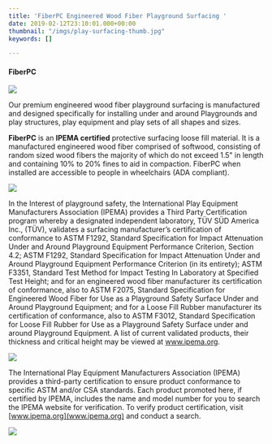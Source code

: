 ```yaml
---
title: 'FiberPC Engineered Wood Fiber Playground Surfacing '
date: 2019-02-12T23:10:01.000+00:00
thumbnail: "/imgs/play-surfacing-thumb.jpg"
keywords: []

---
```

#### **FiberPC**

![](/imgs/fiberpc-install.jpg)

Our premium engineered wood fiber playground surfacing is manufactured and designed specifically for installing under and around Playgrounds and play structures, play equipment and play sets of all shapes and sizes.

**FiberPC** is an **IPEMA certified** protective surfacing loose fill material. It is a manufactured engineered wood fiber comprised of softwood, consisting of random sized wood fibers the majority of which do not exceed 1.5" in length and containing 10% to 20% fines to aid in compaction. FiberPC when installed are accessible to people in wheelchairs (ADA compliant).

![](/imgs/ipema-both.jpg)

In the Interest of playground safety, the International Play Equipment Manufacturers Association (IPEMA) provides a Third Party Certification program whereby a designated independent laboratory, TÜV SÜD America Inc., (TÜV), validates a surfacing manufacturer’s certification of conformance to ASTM F1292, Standard Specification for Impact Attenuation Under and Around Playground Equipment Performance Criterion, Section 4.2; ASTM F1292, Standard Specification for Impact Attenuation Under and Around Playground Equipment Performance Criterion (in its entirety); ASTM F3351, Standard Test Method for Impact Testing In Laboratory at Specified Test Height; and for an engineered wood fiber manufacturer its certification of conformance, also to ASTM F2075, Standard Specification for Engineered Wood Fiber for Use as a Playground Safety Surface Under and Around Playground Equipment; and for a Loose Fill Rubber manufacturer its certification of conformance, also to ASTM F3012, Standard Specification for Loose Fill Rubber for Use as a Playground Safety Surface under and around Playground Equipment. A list of current validated products, their thickness and critical height may be viewed at www.ipema.org.

![](/imgs/fiberpc_mainlogo-resize-6x3.jpg)

The International Play Equipment Manufacturers Association (IPEMA) provides a third-party certification to ensure product conformance to specific ASTM and/or CSA standards. Each product promoted here, if certified by IPEMA, includes the name and model number for you to search the IPEMA website for verification. To verify product certification, visit [www.ipema.org](www.ipema.org) and conduct a search. 

![](/imgs/fiberpc-installation-still_1.jpg)